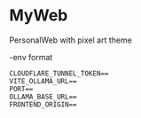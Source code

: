 # MyWeb
PersonalWeb with pixel art theme



-env format

```
CLOUDFLARE_TUNNEL_TOKEN==
VITE_OLLAMA_URL==
PORT==
OLLAMA_BASE_URL==
FRONTEND_ORIGIN==
```

